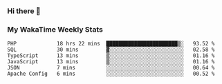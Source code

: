 ### Hi there 👋

<!--
**royschrauwen/royschrauwen** is a ✨ _special_ ✨ repository because its `README.md` (this file) appears on your GitHub profile.

Here are some ideas to get you started:

- 🔭 I’m currently working on ...
- 🌱 I’m currently learning ...
- 👯 I’m looking to collaborate on ...
- 🤔 I’m looking for help with ...
- 💬 Ask me about ...
- 📫 How to reach me: ...
- 😄 Pronouns: ...
- ⚡ Fun fact: ...
-->


### My WakaTime Weekly Stats
<!--START_SECTION:waka-->

```text
PHP             18 hrs 22 mins  ███████████████████████▒░   93.52 %
SQL             30 mins         ▓░░░░░░░░░░░░░░░░░░░░░░░░   02.58 %
TypeScript      13 mins         ▒░░░░░░░░░░░░░░░░░░░░░░░░   01.16 %
JavaScript      13 mins         ▒░░░░░░░░░░░░░░░░░░░░░░░░   01.16 %
JSON            7 mins          ░░░░░░░░░░░░░░░░░░░░░░░░░   00.64 %
Apache Config   6 mins          ░░░░░░░░░░░░░░░░░░░░░░░░░   00.52 %
```

<!--END_SECTION:waka-->
